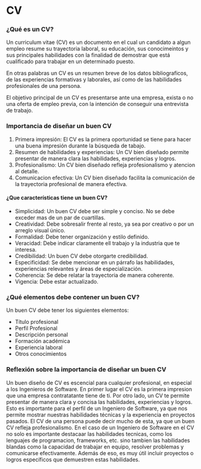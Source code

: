 # CV

### ¿Qué es un CV?

Un curriculum vitae (CV) es un documento en el cual un candidato a algun empleo resume su trayectoria laboral, su educación, sus conocimeintos y sus principales habilidades con la finalidad de demostrar que está cualificado para trabajar en un determinado puesto.

En otras palabras un CV es un resumen breve de los datos bibliograficos, de las experiencias formativas y laborales, así como de las habilidades profesionales de una persona.

El objetivo principal de un CV es presentarse ante una empresa, exista o no una oferta de empleo previa, con la intención de conseguir una entrevista de trabajo.

### Importancia de diseñar un buen CV

1. Primera impresión: El CV es la primera oportunidad se tiene para hacer una buena impresión durante la búsqueda de tabajo.
2. Resumen de habilidades y experiencias: Un CV bien diseñado permite presentar de manera clara las habilidades, experiencias y logros.
3. Profesionalismo: Un CV bien diseñado refleja profesionalismo y atencion al detalle.
4. Comunicacion efectiva: Un CV bien diseñado facilita la comunicación de la trayectoria profesional de manera efectiva.

#### ¿Que características tiene un buen CV?

- Simplicidad: Un buen CV debe ser simple y conciso. No se debe exceder mas de un par de cuartillas.
- Creatividad: Debe sobresalir frente al resto, ya sea por creativo o por un arreglo visual único.
- Formalidad: Debe tener organización y estilo definido.
- Veracidad: Debe indicar claramente ell trabajo y la industria que te interesa.
- Credibilidad: Un buen CV debe otorgarte credibilidad.
- Especificidad: Se debe mencionar en un párrafo las habilidades, experiencias relevantes y áreas de especialización.
- Coherencia: Se debe relatar la trayectoria de manera coherente.
- Vigencia: Debe estar actualizado.

### ¿Qué elementos debe contener un buen CV?

Un buen CV debe tener los siguientes elementos:

- Título profesional
- Perfil Profesional
- Descripción personal
- Formación académica
- Experiencia laboral
- Otros conocimientos

### Reflexión sobre la importancia de diseñar un buen CV

Un buen diseño de CV es escencial para cualquier profesional, en especial a los Ingenieros de Software. En primer lugar el CV es la primera impresion que una empresa contratatante tiene de ti. Por otro lado, un CV te permite presentar de manera clara y concisa las habilidades, experiencias y logros. Esto es importante para el perfil de un Ingeniero de Software, ya que nos permite mostrar nuestras habilidades técnicas y la experiencia en proyectos pasados. El CV de una persona puede decir mucho de esta, ya que un buen CV refleja profesionalismo.
En el caso de un Ingeniero de Software en el CV no solo es importante destacaar las habilidades tecnicas, como los lenguajes de programacion, frameworks, etc. sino tambien las habilidades blandas como la capacidad de trabajar en equipo, resolver problemas y comunicarse efectivamente. Además de eso, es muy útil incluir proyectos o logros específicos que demuestren estas habilidades.
